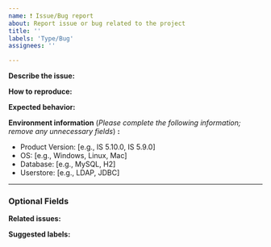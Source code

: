 ```yaml
---
name: ❗️ Issue/Bug report
about: Report issue or bug related to the project
title: ''
labels: 'Type/Bug'
assignees: ''

---
```


**Describe the issue:**
<!-- A clear and concise description of what the bug is. If applicable, add screenshots to help explain your problem. -->

**How to reproduce:**
<!-- Steps to reproduce the behavior. -->

**Expected behavior:**
<!-- A clear and concise description of what you expected to happen. -->

**Environment information** (_Please complete the following information; remove  any unnecessary fields_) **:**
 - Product Version: [e.g., IS 5.10.0, IS 5.9.0]
 - OS: [e.g., Windows, Linux, Mac]
 - Database: [e.g., MySQL, H2]
 - Userstore: [e.g., LDAP, JDBC]

---

### Optional Fields

**Related issues:**
<!-- Any related issues from this/other repositories-->

**Suggested labels:**
<!-- Only to be used by non-members -->

